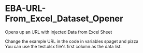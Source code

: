 # EBA-URL-From_Excel_Dataset_Opener
Opens up an URL with injected Data from Excel Sheet

Change the example URL in the code in variables     spaget and pizza  
You can use the test.xlsx file's first column as the data list.

